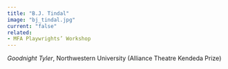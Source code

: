 ```yaml
---
title: "B.J. Tindal"
image: "bj_tindal.jpg"
current: "false"
related:
- MFA Playwrights’ Workshop
---
```


*Goodnight Tyler*, Northwestern University (Alliance Theatre Kendeda Prize)


